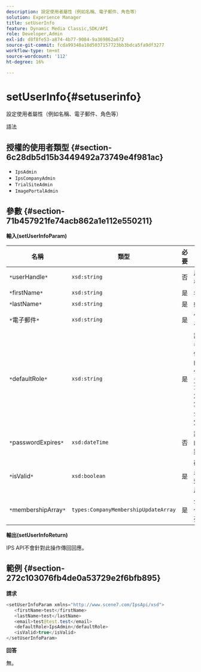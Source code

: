 ```yaml
---
description: 設定使用者屬性（例如名稱、電子郵件、角色等）
solution: Experience Manager
title: setUserInfo
feature: Dynamic Media Classic,SDK/API
role: Developer,Admin
exl-id: d8f8fe53-a874-4b77-9084-9a369862a672
source-git-commit: fcda99340a18d5037157723bb3bdca5fa9df3277
workflow-type: tm+mt
source-wordcount: '112'
ht-degree: 16%

---
```


# setUserInfo{#setuserinfo}

設定使用者屬性（例如名稱、電子郵件、角色等）

語法

## 授權的使用者類型 {#section-6c28db5d15b3449492a73749e4f981ac}

* `IpsAdmin`
* `IpsCompanyAdmin`
* `TrialSiteAdmin`
* `ImagePortalAdmin`

## 參數 {#section-71b457921fe74acb862a1e112e550211}

**輸入(setUserInfoParam)**

| 名稱 | 類型 | 必要 | 說明 |
|---|---|---|---|
| `*`userHandle`*` | `xsd:string` | 否 | 用戶句柄。 |
| `*`firstName`*` | `xsd:string` | 是 | 名字。 |
| `*`lastName`*` | `xsd:string` | 是 | 姓氏。 |
| `*`電子郵件`*` | `xsd:string` | 是 | 使用者電子郵件。 |
| `*`defaultRole`*` | `xsd:string` | 是 | 設定使用者所屬每個公司中的角色。 但請注意，`IpsAdmin`角色會覆寫其他每公司設定。 |
| `*`passwordExpires`*` | `xsd:dateTime` | 否 | 設定密碼的到期日期。 |
| `*`isValid`*` | `xsd:boolean` | 是 | 確定用戶是否為有效的IPS用戶。 |
| `*`membershipArray`*` | `types:CompanyMembershipUpdateArray` | 是 | 公司控制代碼的陣列。 |

**輸出(setUserInfoReturn)**

IPS API不會針對此操作傳回回應。

## 範例 {#section-272c103076fb4de0a53729e2f6bfb895}

**請求**

```java
<setUserInfoParam xmlns="http://www.scene7.com/IpsApi/xsd">
   <firstName>test</firstName>
   <lastName>test</lastName>
   <email>test@test.test</email>
   <defaultRole>IpsAdmin</defaultRole>
   <isValid>true</isValid>
</setUserInfoParam>
```

**回答**

無。

